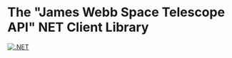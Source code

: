 # The "James Webb Space Telescope API" NET Client Library

[![.NET](https://github.com/IEvangelist/jwst-client/actions/workflows/dotnet.yml/badge.svg)](https://github.com/IEvangelist/jwst-client/actions/workflows/dotnet.yml)
